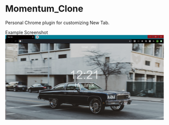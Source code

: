 # Momentum_Clone
Personal Chrome plugin for customizing New Tab.

Example Screenshot
![alt text](https://github.com/adatta93/Momentum_Clone/blob/main/Example.png)
